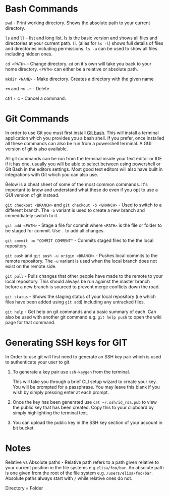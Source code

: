# Bash Commands

`pwd` - Print working directory. Shows the absolute path to your
current directory.

`ls` and `ll` - list and long list. ls is the basic version and shows
all files and directories at your current path. `ll` (alias for `ls -l`)
shows full details of files and directories including permissions.
`ls -a` can be used to show all files including hidden ones.

`cd <PATH>` - Change directory. `cd` on it's own will take you back to
your home directory. `<PATH>` can either be a relative or absolute path.

`mkdir <NAME>` - Make directory. Creates a directory with the given
name

`rm` and `rm -r` - Delete

ctrl + c - Cancel a command.

# Git Commands

In order to use Git you must first install
[Git bash](https://gitforwindows.org/). This will install a terminal
application which you provides you a bash shell. If you prefer, once 
installed all these commands can also be run from a powershell
terminal. A GUI version of git is also available.

All git commands can be run from the terminal inside your text editor
or IDE if it has one, usually you will be able to select between using
powershell or Git Bash in the editors settings. Most good text editors
will also have built in integrations with Git which you can also use.

Below is a cheat sheet of some of the most common commands. It's
important to know and understand what these do even if you opt to use a
GUI version of git instead.

`git checkout <BRANCH>` and `git checkout -b <BRANCH>` - Used to 
switch to a different branch. The `-b` variant is used to create a
new branch and immeddiately switch to it.

`git add <PATH>` - Stage a file for commit where `<PATH>` is the
file or folder to be staged for commit. Use `.` to add all changes.

`git commit -m "COMMIT COMMENT"` - Commits staged files to the the 
local repository.

`git push` and `git push -u origin <BRANCH>` - Pushes local commits 
to the remote repository. The `-u` variant is used when the local
branch does not exist on the remote side.

`git pull` - Pulls changes that other people have made to the remote
to your local repository. This should always be run against the
master branch before a new branch is sourced to prevent merge
conflicts down the road.

`git status` - Shows the staging status of your local repository
(i.e which files have been added using `git add`) including any
untracked files.

`git help` - Get help on git commands and a basic summary of each.
Can also be used with another git command e.g. `git help push` to
open the wiki page for that command.

# Generating SSH keys for GIT

In Order to use git will first need to generate an SSH key pair which
is used to authenticate your user to git.

1. To generate a key pair use `ssh-keygen` from the terminal.

   This will take you through a brief CLI setup wizard to create your
   key. You will be prompted for a passphrase. You may leave this blank
   if you wish by simply pressing enter at each prompt.

2. Once the key has been generated use `cat ~/.ssh/id_rsa.pub` to view
the public key that has been created. Copy this to your clipboard by
simply highlighting the terminal text.

3. You can upload the public key in the SSH key section of your account
in bit bucket.

# Notes

Relative vs Absolute paths - Relative path refers to a path given
relative to your current position in the file systems e.g
`elisa/foo/bar`. An absolute path is one given from the root of the
file system e.g. `/users/elisa/foo/bar`. Absolute paths always start
with `/` while relative ones do not.

Directory = Folder
